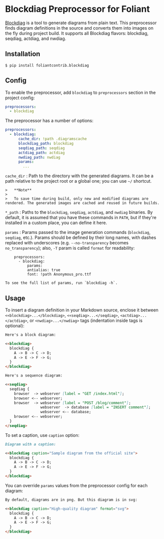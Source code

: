# Blockdiag Preprocessor for Foliant

[Blockdiag](http://blockdiag.com/) is a tool to generate diagrams from plain text. This preprocessor finds diagram definitions in the source and converts them into images on the fly during project build. It supports all Blockdiag flavors: blockdiag, seqdiag, actdiag, and nwdiag.


## Installation

```shell
$ pip install foliantcontrib.blockdiag
```


## Config

To enable the preprocessor, add `blockdiag` to `preprocessors` section in the project config:

```yaml
preprocessors:
  - blockdiag
```

The preprocessor has a number of options:

```yaml
preprocessors:
  - blockdiag:
      cache_dir: !path .diagramscache
      blockdiag_path: blockdiag
      seqdiag_path: seqdiag
      actdiag_path: actdiag
      nwdiag_path: nwdiag
      params:
        ...
```

`cache_dir`
:   Path to the directory with the generated diagrams. It can be a path relative to the project root or a global one; you can use `~/` shortcut.

    >   **Note**
    >
    >   To save time during build, only new and modified diagrams are rendered. The generated images are cached and reused in future builds.

`*_path`
:   Paths to the `blockdiag`, `seqdiag`, `actdiag`, and `nwdiag` binaries. By default, it is assumed that you have these commands in `PATH`, but if they're installed in a custom place, you can define it here.

`params`
:   Params passed to the image generation commands (`blockdiag`, `seqdiag`, etc.). Params should be defined by their long names, with dashes replaced with underscores (e.g. `--no-transparency` becomes `no_transparency`); also, `-T` param is called `format` for readability:

        preprocessors:
          - blockdiag:
              params:
              antialias: true
              font: !path Anonymous_pro.ttf

    To see the full list of params, run `blockdiag -h`.


## Usage

To insert a diagram definition in your Markdown source, enclose it between `<<blockdiag>...</blockdiag>`, `<<seqdiag>...</seqdiag>`, `<actdiag>...</actdiag>`, or `<nwdiag>...</nwdiag>` tags (indentation inside tags is optional):

```markdown
Here's a block diagram:

<<blockdiag>
  blockdiag {
    A -> B -> C -> D;
    A -> E -> F -> G;
  }
</blockdiag>

Here's a sequence diagram:

<<seqdiag>
  seqdiag {
    browser  -> webserver [label = "GET /index.html"];
    browser <-- webserver;
    browser  -> webserver [label = "POST /blog/comment"];
                webserver  -> database [label = "INSERT comment"];
                webserver <-- database;
    browser <-- webserver;
  }
</seqdiag>
```

To set a caption, use `caption` option:

```markdown
Diagram with a caption:

<<blockdiag caption="Sample diagram from the official site">
  blockdiag {
    A -> B -> C -> D;
    A -> E -> F -> G;
  }
</blockdiag>
```

You can override `params` values from the preprocessor config for each diagram:

```markdown
By default, diagrams are in png. But this diagram is in svg:

<<blockdiag caption="High-quality diagram" format="svg">
  blockdiag {
    A -> B -> C -> D;
    A -> E -> F -> G;
  }
</blockdiag>
```
